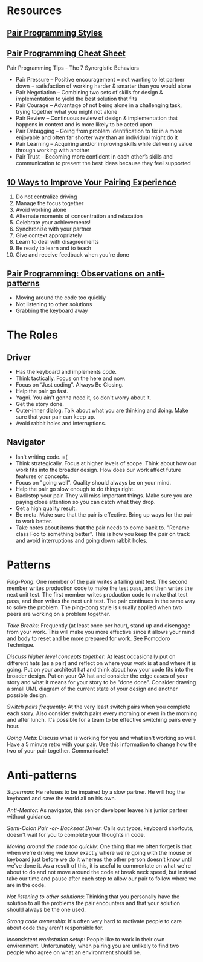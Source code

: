 # Resources
 
## [Pair Programming Styles](http://articles.coreyhaines.com/posts/thoughts-on-pair-programming)
 
## [Pair Programming Cheat Sheet](http://www.solutionsiq.com/pair-programming-cheat-sheet/)
Pair Programming Tips - The 7 Synergistic Behaviors  
* Pair Pressure – Positive encouragement = not wanting to let partner down + satisfaction of working harder & smarter than you would alone  
* Pair Negotiation – Combining two sets of skills for design & implementation to yield the best solution that fits  
* Pair Courage – Advantage of not being alone in a challenging task, trying together what you might not alone  
* Pair Review – Continuous review of design & implementation that happens in context and is more likely to be acted upon  
* Pair Debugging – Going from problem identification to fix in a more enjoyable and often far shorter way than an individual might do it  
* Pair Learning – Acquiring and/or improving skills while delivering value through working with another  
* Pair Trust – Becoming more confident in each other’s skills and communication to present the best ideas because they feel supported  
 
## [10 Ways to Improve Your Pairing Experience](https://www.thoughtworks.com/insights/blog/10-ways-improve-your-pairing-experience)
1. Do not centralize driving
2. Manage the focus together
3. Avoid working alone
4. Alternate moments of concentration and relaxation
5. Celebrate your achievements!
6. Synchronize with your partner
7. Give context appropriately
8. Learn to deal with disagreements
9. Be ready to learn and to teach
10. Give and receive feedback when you're done

## [Pair Programming: Observations on anti-patterns](http://www.markhneedham.com/blog/2009/08/27/pair-programming-observations-on-anti-patterns/)
* Moving around the code too quickly
* Not listening to other solutions
* Grabbing the keyboard away
 
# The Roles
## Driver
* Has the keyboard and implements code.
* Think tactically. Focus on the here and now.
* Focus on “Just coding”. Always Be Closing.
* Help the pair go fast.
* Yagni. You ain't gonna need it, so don't worry about it.
* Get the story done.
* Outer-inner dialog. Talk about what you are thinking and doing. Make sure that your pair can keep up.
* Avoid rabbit holes and interruptions.

## Navigator
* Isn't writing code. =(
* Think strategically. Focus at higher levels of scope. Think about how our work fits into the broader design. How does our work affect future features or concepts.
* Focus on "going well". Quality should always be on your mind.
* Help the pair go slow enough to do things right.
* Backstop your pair. They will miss important things. Make sure you are paying close attention so you can catch what they drop.
* Get a high quality result.
* Be meta. Make sure that the pair is effective. Bring up ways for the pair to work better.
* Take notes about items that the pair needs to come back to. "Rename class Foo to something better". This is how you keep the pair on track and avoid interruptions and going down rabbit holes.

# Patterns
_Ping-Pong_: One member of the pair writes a failing unit test. The second member writes production code to make the test pass, and then writes the next unit test. The first member writes production code to make that test pass, and then writes the next unit test. The pair continues in the same way to solve the problem. The ping-pong style is usually applied when two peers are working on a problem together.

_Take Breaks_: Frequently (at least once per hour), stand up and disengage from your work. This will make you more effective since it allows your mind and body to reset and be more prepared for work. See Pomodoro Technique.

_Discuss higher level concepts together_: At least occasionally put on different hats (as a pair) and reflect on where your work is at and where it is going. Put on your architect hat and think about how your code fits into the broader design. Put on your QA hat and consider the edge cases of your story and what it means for your story to be "done done". Consider drawing a small UML diagram of the current state of your design and another possible design.

_Switch pairs frequently_: At the very least switch pairs when you complete each story. Also consider switch pairs every morning or even in the morning and after lunch. It's possible for a team to be effective switching pairs every hour.

_Going Meta_: Discuss what is working for you and what isn't working so well. Have a 5 minute retro with your pair. Use this information to change how the two of your pair together. Communicate!
 
# Anti-patterns
_Superman_: He refuses to be impaired by a slow partner. He will hog the keyboard and save the world all on his own.

_Anti-Mentor_: As navigator, this senior developer leaves his junior partner without guidance.

_Semi-Colon Pair -or- Backseat Driver_: Calls out typos, keyboard shortcuts, doesn't wait for you to complete your thoughts in code.

_Moving around the code too quickly_: One thing that we often forget is that when we're driving we know exactly where we're going with the mouse or keyboard just before we do it whereas the other person doesn’t know until we've done it. As a result of this, it is useful to commentate on what we're about to do and not move around the code at break neck speed, but instead take our time and pause after each step to allow our pair to follow where we are in the code.

_Not listening to other solutions_:  Thinking that you personally have the solution to all the problems the pair encounters and that your solution should always be the one used.

_Strong code ownership_: It's often very hard to motivate people to care about code they aren't responsible for.

_Inconsistent workstation setup_: People like to work in their own environment. Unfortunately, when pairing you are unlikely to find two people who agree on what an environment should be.
